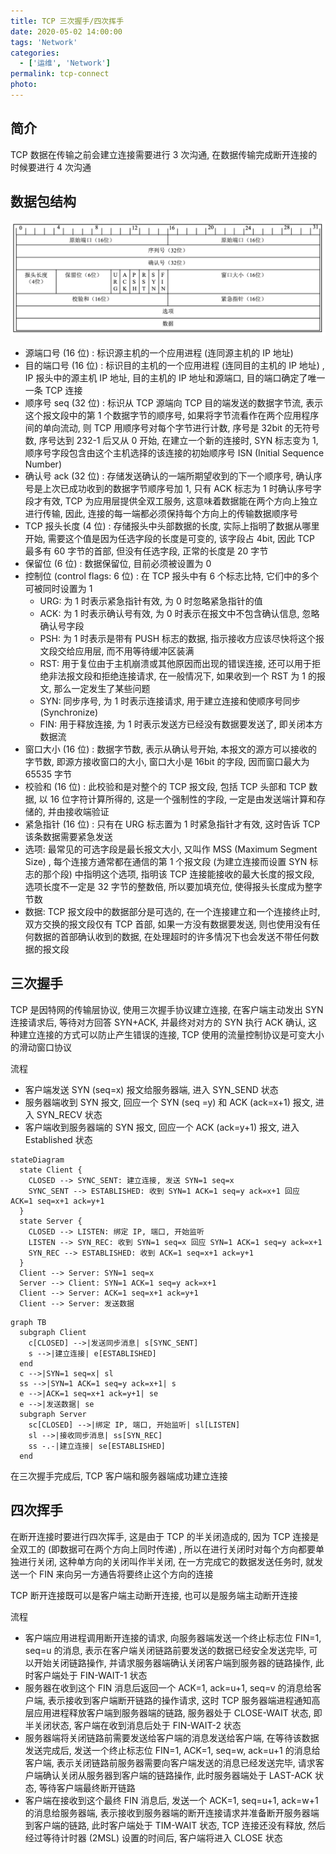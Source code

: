 ```yaml
---
title: TCP 三次握手/四次挥手
date: 2020-05-02 14:00:00
tags: 'Network'
categories:
  - ['运维', 'Network']
permalink: tcp-connect
photo:
---
```


## 简介

TCP 数据在传输之前会建立连接需要进行 3 次沟通, 在数据传输完成断开连接的时候要进行 4 次沟通

## 数据包结构

![TCP 包数据结构](./tcp-connect/v2-64887cee5a78e12f7a1301fb28bd1ca9_r.jpg)

- 源端口号 (16 位) : 标识源主机的一个应用进程 (连同源主机的 IP 地址)
- 目的端口号 (16 位) : 标识目的主机的一个应用进程 (连同目的主机的 IP 地址) , IP 报头中的源主机 IP 地址, 目的主机的 IP 地址和源端口, 目的端口确定了唯一一条 TCP 连接
- 顺序号 seq (32 位) : 标识从 TCP 源端向 TCP 目的端发送的数据字节流, 表示这个报文段中的第 1 个数据字节的顺序号, 如果将字节流看作在两个应用程序间的单向流动, 则 TCP 用顺序号对每个字节进行计数, 序号是 32bit 的无符号数, 序号达到 232-1 后又从 0 开始, 在建立一个新的连接时, SYN 标志变为 1, 顺序号字段包含由这个主机选择的该连接的初始顺序号 ISN (Initial Sequence Number)
- 确认号 ack (32 位) : 存储发送确认的一端所期望收到的下一个顺序号, 确认序号是上次已成功收到的数据字节顺序号加 1, 只有 ACK 标志为 1 时确认序号字段才有效, TCP 为应用层提供全双工服务, 这意味着数据能在两个方向上独立进行传输, 因此, 连接的每一端都必须保持每个方向上的传输数据顺序号
- TCP 报头长度 (4 位) : 存储报头中头部数据的长度, 实际上指明了数据从哪里开始, 需要这个值是因为任选字段的长度是可变的, 该字段占 4bit, 因此 TCP 最多有 60 字节的首部, 但没有任选字段, 正常的长度是 20 字节
- 保留位 (6 位) : 数据保留位, 目前必须被设置为 0
- 控制位 (control flags: 6 位) : 在 TCP 报头中有 6 个标志比特, 它们中的多个可被同时设置为 1
  - URG: 为 1 时表示紧急指针有效, 为 0 时忽略紧急指针的值
  - ACK: 为 1 时表示确认号有效, 为 0 时表示在报文中不包含确认信息, 忽略确认号字段
  - PSH: 为 1 时表示是带有 PUSH 标志的数据, 指示接收方应该尽快将这个报文段交给应用层, 而不用等待缓冲区装满
  - RST: 用于复位由于主机崩溃或其他原因而出现的错误连接, 还可以用于拒绝非法报文段和拒绝连接请求, 在一般情况下, 如果收到一个 RST 为 1 的报文, 那么一定发生了某些问题
  - SYN: 同步序号, 为 1 时表示连接请求, 用于建立连接和使顺序号同步 (Synchronize)
  - FIN: 用于释放连接, 为 1 时表示发送方已经没有数据要发送了, 即关闭本方数据流
- 窗口大小 (16 位) : 数据字节数, 表示从确认号开始, 本报文的源方可以接收的字节数, 即源方接收窗口的大小, 窗口大小是 16bit 的字段, 因而窗口最大为 65535 字节
- 校验和 (16 位) : 此校验和是对整个的 TCP 报文段, 包括 TCP 头部和 TCP 数据, 以 16 位字符计算所得的, 这是一个强制性的字段, 一定是由发送端计算和存储的, 并由接收端验证
- 紧急指针 (16 位) : 只有在 URG 标志置为 1 时紧急指针才有效, 这时告诉 TCP 该条数据需要紧急发送
- 选项: 最常见的可选字段是最长报文大小, 又叫作 MSS (Maximum Segment Size) , 每个连接方通常都在通信的第 1 个报文段 (为建立连接而设置 SYN 标志的那个段) 中指明这个选项, 指明该 TCP 连接能接收的最大长度的报文段, 选项长度不一定是 32 字节的整数倍, 所以要加填充位, 使得报头长度成为整字节数
- 数据: TCP 报文段中的数据部分是可选的, 在一个连接建立和一个连接终止时, 双方交换的报文段仅有 TCP 首部, 如果一方没有数据要发送, 则也使用没有任何数据的首部确认收到的数据, 在处理超时的许多情况下也会发送不带任何数据的报文段

<!-- more -->

## 三次握手

TCP 是因特网的传输层协议, 使用三次握手协议建立连接, 在客户端主动发出 SYN 连接请求后, 等待对方回答 SYN+ACK, 并最终对对方的 SYN 执行 ACK 确认, 这种建立连接的方式可以防止产生错误的连接, TCP 使用的流量控制协议是可变大小的滑动窗口协议

流程

- 客户端发送 SYN (seq=x) 报文给服务器端, 进入 SYN_SEND 状态
- 服务器端收到 SYN 报文, 回应一个 SYN (seq =y) 和 ACK (ack=x+1) 报文, 进入 SYN_RECV 状态
- 客户端收到服务器端的 SYN 报文, 回应一个 ACK (ack=y+1) 报文, 进入 Established 状态

```mermaid
stateDiagram
  state Client {
    CLOSED --> SYNC_SENT: 建立连接, 发送 SYN=1 seq=x
    SYNC_SENT --> ESTABLISHED: 收到 SYN=1 ACK=1 seq=y ack=x+1 回应 ACK=1 seq=x+1 ack=y+1
  }
  state Server {
    CLOSED --> LISTEN: 绑定 IP, 端口, 开始监听
    LISTEN --> SYN_REC: 收到 SYN=1 seq=x 回应 SYN=1 ACK=1 seq=y ack=x+1
    SYN_REC --> ESTABLISHED: 收到 ACK=1 seq=x+1 ack=y+1
  }
  Client --> Server: SYN=1 seq=x
  Server --> Client: SYN=1 ACK=1 seq=y ack=x+1
  Client --> Server: ACK=1 seq=x+1 ack=y+1
  Client --> Server: 发送数据
```

```mermaid
graph TB
  subgraph Client
    c[CLOSED] -->|发送同步消息| s[SYNC_SENT]
    s -->|建立连接| e[ESTABLISHED]
  end
  c -->|SYN=1 seq=x| sl
  ss -->|SYN=1 ACK=1 seq=y ack=x+1| s
  e -->|ACK=1 seq=x+1 ack=y+1| se
  e -->|发送数据| se
  subgraph Server
    sc[CLOSED] -->|绑定 IP, 端口, 开始监听| sl[LISTEN]
    sl -->|接收同步消息| ss[SYN_REC]
    ss -.-|建立连接| se[ESTABLISHED]
  end
```

在三次握手完成后, TCP 客户端和服务器端成功建立连接

## 四次挥手

在断开连接时要进行四次挥手, 这是由于 TCP 的半关闭造成的, 因为 TCP 连接是全双工的 (即数据可在两个方向上同时传递) , 所以在进行关闭时对每个方向都要单独进行关闭, 这种单方向的关闭叫作半关闭, 在一方完成它的数据发送任务时, 就发送一个 FIN 来向另一方通告将要终止这个方向的连接

TCP 断开连接既可以是客户端主动断开连接, 也可以是服务端主动断开连接

流程

- 客户端应用进程调用断开连接的请求, 向服务器端发送一个终止标志位 FIN=1, seq=u 的消息, 表示在客户端关闭链路前要发送的数据已经安全发送完毕, 可以开始关闭链路操作, 并请求服务器端确认关闭客户端到服务器的链路操作, 此时客户端处于 FIN-WAIT-1 状态
- 服务器在收到这个 FIN 消息后返回一个 ACK=1, ack=u+1, seq=v 的消息给客户端, 表示接收到客户端断开链路的操作请求, 这时 TCP 服务器端进程通知高层应用进程释放客户端到服务器端的链路, 服务器处于 CLOSE-WAIT 状态, 即半关闭状态, 客户端在收到消息后处于 FIN-WAIT-2 状态
- 服务器端将关闭链路前需要发送给客户端的消息发送给客户端, 在等待该数据发送完成后, 发送一个终止标志位 FIN=1, ACK=1, seq=w, ack=u+1 的消息给客户端, 表示关闭链路前服务器需要向客户端发送的消息已经发送完毕, 请求客户端确认关闭从服务器到客户端的链路操作, 此时服务器端处于 LAST-ACK 状态, 等待客户端最终断开链路
- 客户端在接收到这个最终 FIN 消息后, 发送一个 ACK=1, seq=u+1, ack=w+1 的消息给服务器端, 表示接收到服务器端的断开连接请求并准备断开服务器端到客户端的链路, 此时客户端处于 TIM-WAIT 状态, TCP 连接还没有释放, 然后经过等待计时器 (2MSL) 设置的时间后, 客户端将进入 CLOSE 状态
